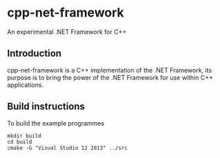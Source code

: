 # cpp-net-framework
An experimental .NET Framework for C++

## Introduction

cpp-net-framework is a C++ implementation of the .NET Framework, its purpose is to bring the power of the .NET Framework for use within C++ applications. 

## Build instructions

To build the example programmes

```
mkdir build
cd build
cmake -G "Visual Studio 12 2013" ../src
```

